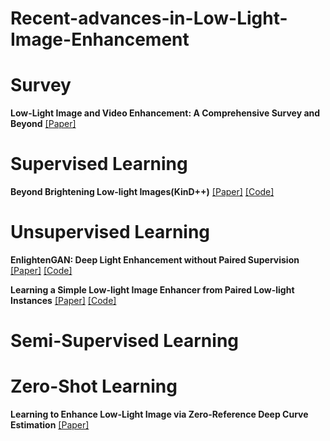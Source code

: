 # Recent-advances-in-Low-Light-Image-Enhancement
# Survey
**Low-Light Image and Video Enhancement: A
Comprehensive Survey and Beyond**
[[Paper]](https://arxiv.org/pdf/2212.10772.pdf)
# Supervised Learning
**Beyond Brightening Low-light Images(KinD++)**
[[Paper]](https://link.springer.com/article/10.1007/s11263-020-01407-x)
[[Code]](https://link.springer.com/article/10.1007/s11263-020-01407-x)
# Unsupervised Learning
**EnlightenGAN: Deep Light Enhancement without
Paired Supervision**
[[Paper]](https://arxiv.org/pdf/1906.06972.pdf)
[[Code]](https://github.com/VITA-Group/EnlightenGAN)


**Learning a Simple Low-light Image Enhancer from Paired Low-light Instances**
[[Paper]](https://openaccess.thecvf.com/content/CVPR2023/papers/Fu_Learning_a_Simple_Low-Light_Image_Enhancer_From_Paired_Low-Light_Instances_CVPR_2023_paper.pdf)
[[Code]](https://github.com/zhenqifu/PairLIE)
# Semi-Supervised Learning
# Zero-Shot Learning
**Learning to Enhance Low-Light Image via Zero-Reference Deep Curve Estimation**
[[Paper]](https://arxiv.org/pdf/2103.00860.pdf)


